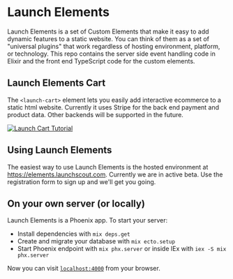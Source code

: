 # Launch Elements

Launch Elements is a set of Custom Elements that make it easy to add dynamic features to a static website. You can think of them as a set of "universal plugins" that work regardless of hosting environment, platform, or technology. This repo contains the server side event handling code in Elixir and the front end TypeScript code for the custom elements.

## Launch Elements Cart

The `<launch-cart>` element lets you easily add interactive ecommerce to a static html website. Currently it uses Stripe for the back end payment and product data. Other backends will be supported in the future.

[![Launch Cart Tutorial](https://cdn.loom.com/sessions/thumbnails/90d2f739bdac4fc0bee53aa2c59cb9aa-with-play.gif)](https://www.loom.com/share/90d2f739bdac4fc0bee53aa2c59cb9aa)

## Using Launch Elements

The easiest way to use Launch Elements is the hosted environment at https://elements.launchscout.com. Currently we are in active beta. Use the registration form to sign up and we'll get you going.

## On your own server (or locally)

Launch Elements is a Phoenix app. To start your server:

  * Install dependencies with `mix deps.get`
  * Create and migrate your database with `mix ecto.setup`
  * Start Phoenix endpoint with `mix phx.server` or inside IEx with `iex -S mix phx.server`

Now you can visit [`localhost:4000`](http://localhost:4000) from your browser.

